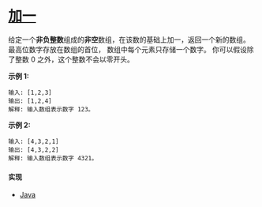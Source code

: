 # [加一](https://leetcode-cn.com/problems/plus-one/description/)

给定一个**非负整数**组成的**非空**数组，在该数的基础上加一，返回一个新的数组。
最高位数字存放在数组的首位， 数组中每个元素只存储一个数字。
你可以假设除了整数 0 之外，这个整数不会以零开头。

**示例 1:**
```
输入: [1,2,3]
输出: [1,2,4]
解释: 输入数组表示数字 123。
```

**示例 2:**
```
输入: [4,3,2,1]
输出: [4,3,2,2]
解释: 输入数组表示数字 4321。
```

#### 实现
- [Java](https://github.com/pojozhang/playground/blob/master/solutions/java/src/main/java/playground/algorithm/PlusOne.java)
